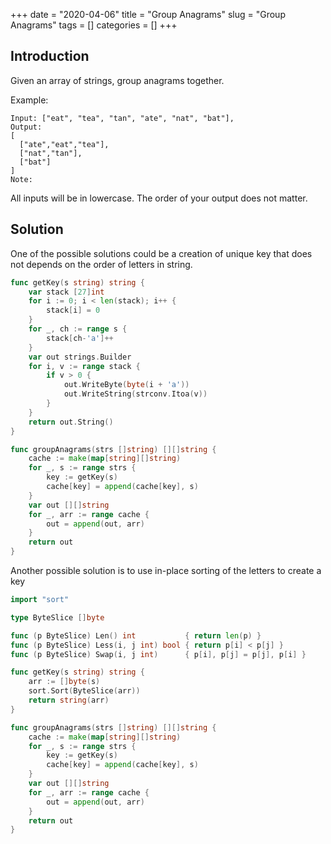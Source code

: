 +++
date = "2020-04-06"
title = "Group Anagrams"
slug = "Group Anagrams"
tags = []
categories = []
+++

## Introduction

Given an array of strings, group anagrams together.

Example:
```
Input: ["eat", "tea", "tan", "ate", "nat", "bat"],
Output:
[
  ["ate","eat","tea"],
  ["nat","tan"],
  ["bat"]
]
Note:
```

All inputs will be in lowercase.
The order of your output does not matter.

## Solution

One of the possible solutions could be a creation of unique key that does not depends on the order of letters in string.

``` go
func getKey(s string) string {
	var stack [27]int
	for i := 0; i < len(stack); i++ {
		stack[i] = 0
	}
	for _, ch := range s {
		stack[ch-'a']++
	}
	var out strings.Builder
	for i, v := range stack {
		if v > 0 {
			out.WriteByte(byte(i + 'a'))
			out.WriteString(strconv.Itoa(v))
		}
	}
	return out.String()
}

func groupAnagrams(strs []string) [][]string {
	cache := make(map[string][]string)
	for _, s := range strs {
		key := getKey(s)
		cache[key] = append(cache[key], s)
	}
	var out [][]string
	for _, arr := range cache {
		out = append(out, arr)
	}
	return out
}
```

Another possible solution is to use in-place sorting of the letters to create a key

``` go
import "sort"

type ByteSlice []byte

func (p ByteSlice) Len() int           { return len(p) }
func (p ByteSlice) Less(i, j int) bool { return p[i] < p[j] }
func (p ByteSlice) Swap(i, j int)      { p[i], p[j] = p[j], p[i] }

func getKey(s string) string {
    arr := []byte(s)
    sort.Sort(ByteSlice(arr))
    return string(arr)
}

func groupAnagrams(strs []string) [][]string {
    cache := make(map[string][]string)
    for _, s := range strs {
        key := getKey(s)
        cache[key] = append(cache[key], s)
    }
    var out [][]string
    for _, arr := range cache {
        out = append(out, arr)
    }
    return out
}
```
